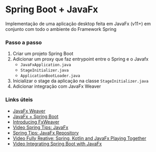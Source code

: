 # Spring Boot + JavaFx

Implementação de uma aplicação desktop feita em JavaFx (v11+)
em conjunto com todo o ambiente do Framework Spring


### Passo a passo

1. Criar um projeto Spring Boot
2. Adicionar um proxy que faz entrypoint entre o Spring e o Javafx
    - `JavaFxApplication.java`
    - `StageInitializer.java`
    - `ApplicationBootLoader.java`
3. Inicializar o stage da aplicação na classe `StageInitializer.java`
4. Adicionar integração com JavaFx Weaver


### Links úteis

- [JavaFx Weaver](https://github.com/rgielen/javafx-weaver)
- [JavaFx + Spring Boot](https://www.vojtechruzicka.com/javafx-spring-boot/)
- [Introducing FxWeaver](https://rgielen.net/posts/2019/introducing-fxweaver-dependency-injection-support-for-javafx-and-fxml/)
- [Video Spring Tips: JavaFx](https://www.youtube.com/watch?v=lPy9mc_O_gU)
- [Spring Tips: JavaFx Repository](https://github.com/spring-tips/javafx)
- [Video Fully Reative: Spring, Kotlin and JavaFx Playing Together](https://www.youtube.com/watch?v=Lse51SpfKHo)
- [Video Integrating Spring Boot with JavaFx](https://www.youtube.com/watch?v=hjeSOxi3uPg)

